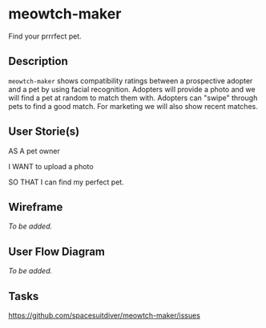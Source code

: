 # meowtch-maker
Find your prrrfect pet.

## Description
`meowtch-maker` shows compatibility ratings between a prospective adopter and a pet by using facial recognition. Adopters will provide a photo and we will find a pet at random to match them with. Adopters can "swipe" through pets to find a good match. For marketing we will also show recent matches.

## User Storie(s)

AS A pet owner

I WANT to upload a photo

SO THAT I can find my perfect pet.

## Wireframe
_To be added._

## User Flow Diagram
_To be added._

## Tasks
https://github.com/spacesuitdiver/meowtch-maker/issues
